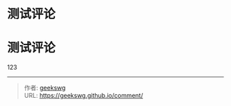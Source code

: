 # 测试评论


<!--more-->

# 测试评论

123

---

> 作者: [geekswg](https://github.com/geekswg)  
> URL: https://geekswg.github.io/comment/  

